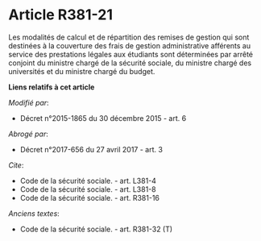 # Article R381-21

Les modalités de calcul et de répartition des remises de gestion qui sont destinées à la couverture des frais de gestion
administrative afférents au service des prestations légales aux étudiants sont déterminées par arrêté conjoint du ministre
chargé de la sécurité sociale, du ministre chargé des universités et du ministre chargé du budget.

**Liens relatifs à cet article**

_Modifié par_:

  - Décret n°2015-1865 du 30 décembre 2015 - art. 6

_Abrogé par_:

  - Décret n°2017-656 du 27 avril 2017 - art. 3

_Cite_:

  - Code de la sécurité sociale. - art. L381-4
  - Code de la sécurité sociale. - art. L381-8
  - Code de la sécurité sociale. - art. R381-16

_Anciens textes_:

  - Code de la sécurité sociale. - art. R381-32 (T)
